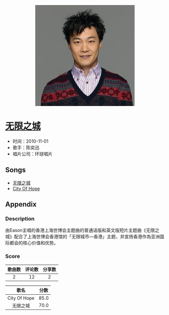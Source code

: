 <p align="center">
	<img src="imgs/无限之城.jpg" alt="album_img" />
</p>

# [无限之城](https://music.163.com/album?id=6360)

* 时间：2010-11-01
* 歌手：陈奕迅
* 唱片公司：环球唱片
## Songs

* [无限之城](songs/无限之城_64340/README.md)
* [City Of Hope](songs/city_of_hope_64345/README.md)
## Appendix

### Description

由Eason主唱的香港上海世博会主题曲的普通话版和英文版短片主题曲《无限之城》配合了上海世博会香港馆的「无限城市—香港」主题，并宣扬香港作為亚洲国际都会的核心价值和优势。



### Score

|歌曲数|评论数|分享数|
|:---:|:---:|:---:|
|2|12|2|

|歌名|分数|
|:---:|:---:|
|City Of Hope|85.0
|无限之城|70.0
